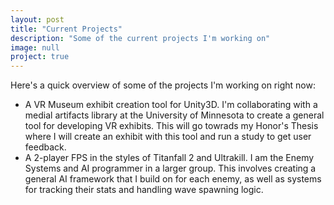 ```yaml
---
layout: post
title: "Current Projects"
description: "Some of the current projects I'm working on"
image: null
project: true
---
```


Here's a quick overview of some of the projects I'm working on right now:
<ul>
    <li>A VR Museum exhibit creation tool for Unity3D. I'm collaborating with a medial artifacts library at the University of Minnesota to create a general tool for developing VR exhibits. This will go towrads my Honor's Thesis where I will create an exhibit with this tool and run a study to get user feedback.</li>
    <li>A 2-player FPS in the styles of Titanfall 2 and Ultrakill. I am the Enemy Systems and AI programmer in a larger group. This involves creating a general AI framework that I build on for each enemy, as well as systems for tracking their stats and handling wave spawning logic.</li>
</ul>
